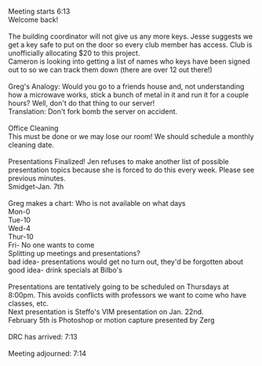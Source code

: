 Meeting starts 6:13<br />
Welcome back!<br />
<br />
The building coordinator will not give us any more keys. Jesse suggests we get a key safe to put on the door so every club member has access. Club is unofficially allocating $20 to this project.<br />
Cameron is looking into getting a list of names who keys have been signed out to so we can track them down (there are over 12 out there!)<br />
<br />
Greg's Analogy: Would you go to a friends house and, not understanding how a microwave works, stick a bunch of metal in it and run it for a couple hours? Well, don't do that thing to our server!<br />
Translation: Don't fork bomb the server on accident.<br />
<br />
Office Cleaning<br />
This must be done or we may lose our room! We should schedule a monthly cleaning date.<br />
<br />
Presentations Finalized! Jen refuses to make another list of possible presentation topics because she is forced to do this every week. Please see previous minutes.<br />
Smidget-Jan. 7th<br />
<br />
Greg makes a chart: Who is not available on what days<br />
Mon-0<br />
Tue-10<br />
Wed-4<br />
Thur-10<br />
Fri- No one wants to come<br />
Splitting up meetings and presentations? <br />
bad idea- presentations would get no turn out, they'd be forgotten about<br />
good idea- drink specials at Bilbo's<br />
<br />
Presentations are tentatively going to be scheduled on Thursdays at 8:00pm.  This avoids conflicts with professors we want to come who have classes, etc. <br />
Next presentation is Steffo's VIM presentation on Jan. 22nd.<br />
February 5th is Photoshop or motion capture presented by Zerg<br />
<br />
DRC has arrived: 7:13<br />
<br />
Meeting adjourned: 7:14<br />
